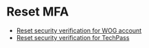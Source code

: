 # Reset MFA

- [Reset security verification for WOG account](reset-security-verification-for-wog-account)
- [Reset security verification for TechPass](reset-techpass-mfa-for-new-device)
